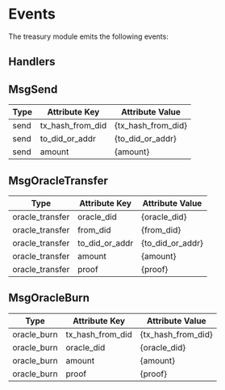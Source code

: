 # Events

The treasury module emits the following events:

## Handlers

## MsgSend

| Type | Attribute Key    | Attribute Value    |
|------|------------------|--------------------|
| send | tx_hash_from_did | {tx_hash_from_did} |
| send | to_did_or_addr   | {to_did_or_addr}   |
| send | amount           | {amount}           |

## MsgOracleTransfer

| Type            | Attribute Key  | Attribute Value  |
|-----------------|----------------|------------------|
| oracle_transfer | oracle_did     | {oracle_did}     |
| oracle_transfer | from_did       | {from_did}       |
| oracle_transfer | to_did_or_addr | {to_did_or_addr} |
| oracle_transfer | amount         | {amount}         |
| oracle_transfer | proof          | {proof}          |

## MsgOracleBurn

| Type        | Attribute Key    | Attribute Value    |
|-------------|------------------|--------------------|
| oracle_burn | tx_hash_from_did | {tx_hash_from_did} |
| oracle_burn | oracle_did       | {oracle_did}       |
| oracle_burn | amount           | {amount}           |
| oracle_burn | proof            | {proof}            |
